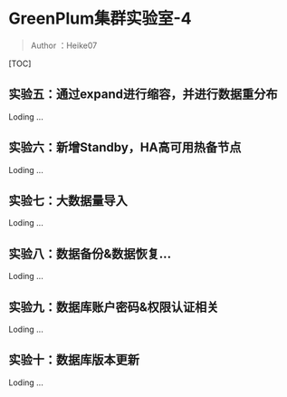 # GreenPlum集群实验室-4

> Author ：Heike07

[TOC]

## 实验五：通过expand进行缩容，并进行数据重分布

Loding ...

## 实验六：新增Standby，HA高可用热备节点

Loding ...

## 实验七：大数据量导入

Loding ...

## 实验八：数据备份&数据恢复...

Loding ...

## 实验九：数据库账户密码&权限认证相关

Loding ...

## 实验十：数据库版本更新

Loding ...